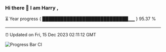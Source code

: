### Hi there 👋 I am Harry , 

⏳ Year progress { ████████████████████████████▁▁ } 95.37 %

---

⏰ Updated on Fri, 15 Dec 2023 02:11:12 GMT

![Progress Bar CI](https://github.com/duykhang68/duykhang68/workflows/Progress%20Bar%20CI/badge.svg)
